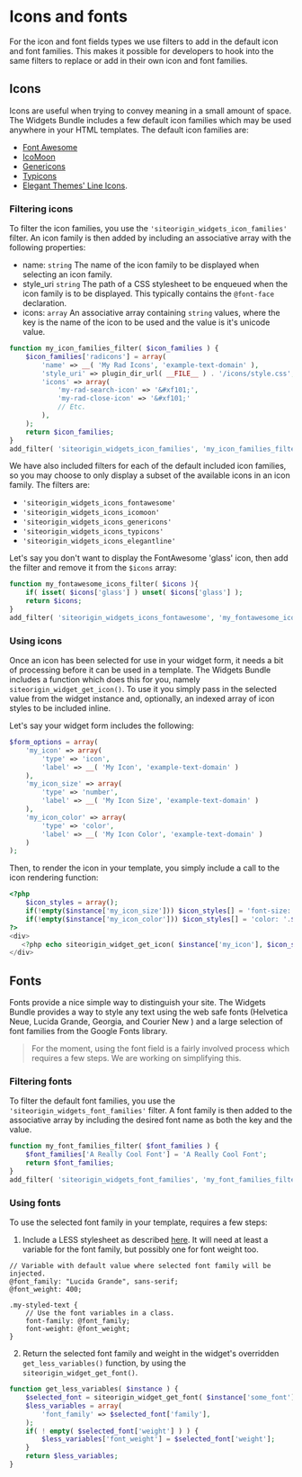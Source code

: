 # Icons and fonts
For the icon and font fields types we use filters to add in the default icon and font families. This makes it possible for developers to hook into the same filters to replace or add in their own icon and font families.

## Icons
Icons are useful when trying to convey meaning in a small amount of space. The Widgets Bundle includes a few default icon families which may be used anywhere in your HTML templates. The default icon families are:
- <a href="http://fortawesome.github.io/Font-Awesome/" target="_blank">Font Awesome</a>
- <a href="https://icomoon.io/" target="_blank">IcoMoon</a>
- <a href="http://genericons.com/" target="_blank">Genericons</a>
- <a href="http://typicons.com/" target="_blank">Typicons</a>
- <a href="http://www.elegantthemes.com/blog/freebie-of-the-week/free-line-style-icons" target="_blank">Elegant Themes' Line Icons</a>.

### Filtering icons
To filter the icon families, you use the `'siteorigin_widgets_icon_families'` filter. An icon family is then added by including an associative array with the following properties:
- name: `string` The name of the icon family to be displayed when selecting an icon family.
- style_uri `string` The path of a CSS stylesheet to be enqueued when the icon family is to be displayed. This typically contains the `@font-face` declaration.
- icons: `array` An associative array containing `string` values, where the key is the name of the icon to be used and the value is it's unicode value.

```php
function my_icon_families_filter( $icon_families ) {
    $icon_families['radicons'] = array(
		'name' => __( 'My Rad Icons', 'example-text-domain' ),
		'style_uri' => plugin_dir_url( __FILE__ ) . '/icons/style.css',
		'icons' => array(
		    'my-rad-search-icon' => '&#xf101;',
		    'my-rad-close-icon' => '&#xf101;'
		    // Etc.
		),
    );
    return $icon_families;
}
add_filter( 'siteorigin_widgets_icon_families', 'my_icon_families_filter' );
```

We have also included filters for each of the default included icon families, so you may choose to only display a subset of the available icons in an icon family. The filters are:
- `'siteorigin_widgets_icons_fontawesome'` 
- `'siteorigin_widgets_icons_icomoon'` 
- `'siteorigin_widgets_icons_genericons'` 
- `'siteorigin_widgets_icons_typicons'` 
- `'siteorigin_widgets_icons_elegantline'` 

Let's say you don't want to display the FontAwesome 'glass' icon, then add the filter and remove it from the `$icons` array:
```php
function my_fontawesome_icons_filter( $icons ){
    if( isset( $icons['glass'] ) unset( $icons['glass'] );
    return $icons;
}
add_filter( 'siteorigin_widgets_icons_fontawesome', 'my_fontawesome_icons_filter' );
```

### Using icons
Once an icon has been selected for use in your widget form, it needs a bit of processing before it can be used in a template. The Widgets Bundle includes a function which does this for you, namely `siteorigin_widget_get_icon()`. To use it you simply pass in the selected value from the widget instance and, optionally, an indexed array of icon styles to be included inline.

Let's say your widget form includes the following:
```php
$form_options = array(
    'my_icon' => array(
        'type' => 'icon',
        'label' => __( 'My Icon', 'example-text-domain' )
    ),
    'my_icon_size' => array(
        'type' => 'number',
        'label' => __( 'My Icon Size', 'example-text-domain' )
    ),
    'my_icon_color' => array(
        'type' => 'color',
        'label' => __( 'My Icon Color', 'example-text-domain' )
    )
);
```

Then, to render the icon in your template, you simply include a call to the icon rendering function:
```php
<?php
    $icon_styles = array();
    if(!empty($instance['my_icon_size'])) $icon_styles[] = 'font-size: '.intval($instance['my_icon_size']).'px';
    if(!empty($instance['my_icon_color'])) $icon_styles[] = 'color: '.$instance['my_icon_color'];
?>
<div>
   <?php echo siteorigin_widget_get_icon( $instance['my_icon'], $icon_styles ); ?>
</div>
```
 
## Fonts
Fonts provide a nice simple way to distinguish your site. The Widgets Bundle provides a way to style any text using the web safe fonts (Helvetica Neue, Lucida Grande, Georgia, and Courier New ) and a large selection of font families from the Google Fonts library.

>For the moment, using the font field is a fairly involved process which requires a few steps. We are working on simplifying this.
 
### Filtering fonts
To filter the default font families, you use the `'siteorigin_widgets_font_families'` filter. A font family is then added to the associative array by including the desired font name as both the key and the value. 

```php
function my_font_families_filter( $font_families ) {
    $font_families['A Really Cool Font'] = 'A Really Cool Font';
    return $font_families;
}
add_filter( 'siteorigin_widgets_font_families', 'my_font_families_filter' );
```
 
### Using fonts
To use the selected font family in your template, requires a few steps:

1) Include a LESS stylesheet as described [here](../templating/less-stylesheets.md). It will need at least a variable for the font family, but possibly one for font weight too.
```less
// Variable with default value where selected font family will be injected.
@font_family: "Lucida Grande", sans-serif;
@font_weight: 400;

.my-styled-text {
    // Use the font variables in a class.
    font-family: @font_family;
    font-weight: @font_weight;
}
```

2) Return the selected font family and weight in the widget's overridden `get_less_variables()` function, by using the `siteorigin_widget_get_font()`.
```php
function get_less_variables( $instance ) {
    $selected_font = siteorigin_widget_get_font( $instance['some_font'] );
    $less_variables = array(
        'font_family' => $selected_font['family'],
    );
    if( ! empty( $selected_font['weight'] ) ) {
        $less_variables['font_weight'] = $selected_font['weight'];
    }
    return $less_variables;
}
```

